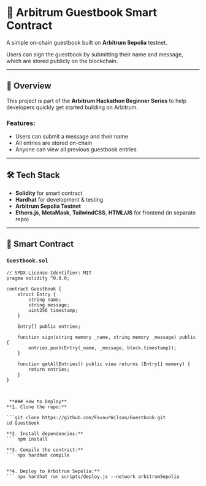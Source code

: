 # 📘 Arbitrum Guestbook Smart Contract

A simple on-chain guestbook built on **Arbitrum Sepolia** testnet.

Users can sign the guestbook by submitting their name and message, which are stored publicly on the blockchain.

---

## 🚀 Overview

This project is part of the **Arbitrum Hackathon Beginner Series** to help developers quickly get started building on Arbitrum.

### Features:
- Users can submit a message and their name
- All entries are stored on-chain
- Anyone can view all previous guestbook entries

---

## 🛠️ Tech Stack

- **Solidity** for smart contract
- **Hardhat** for development & testing
- **Arbitrum Sepolia Testnet**
- **Ethers.js**, **MetaMask**, **TailwindCSS**, **HTML/JS** for frontend (in separate repo)

---

## 📄 Smart Contract

### `Guestbook.sol`

```solidity
// SPDX-License-Identifier: MIT
pragma solidity ^0.8.0;

contract Guestbook {
    struct Entry {
        string name;
        string message;
        uint256 timestamp;
    }

    Entry[] public entries;

    function sign(string memory _name, string memory _message) public {
        entries.push(Entry(_name, _message, block.timestamp));
    }

    function getAllEntries() public view returns (Entry[] memory) {
        return entries;
    }
}



 **### How to Deploy**
**1. Clone the repo:**

```git clone https://github.com/FavourWilson/Guestbook.git
cd Guestbook

**2. Install dependencies:**
``` npm install

**3. Compile the contract:**
``` npx hardhat compile


**4. Deploy to Arbitrum Sepolia:**
``` npx hardhat run scripts/deploy.js --network arbitrumSepolia



